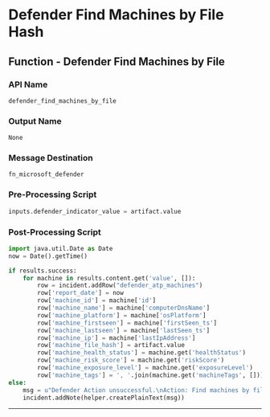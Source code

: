 <!--
    DO NOT MANUALLY EDIT THIS FILE
    THIS FILE IS AUTOMATICALLY GENERATED WITH resilient-circuits codegen
-->

# Defender Find Machines by File Hash

## Function - Defender Find Machines by File

### API Name
`defender_find_machines_by_file`

### Output Name
`None`

### Message Destination
`fn_microsoft_defender`

### Pre-Processing Script
```python
inputs.defender_indicator_value = artifact.value
```

### Post-Processing Script
```python
import java.util.Date as Date
now = Date().getTime()

if results.success:
    for machine in results.content.get('value', []):
        row = incident.addRow("defender_atp_machines")
        row['report_date'] = now
        row['machine_id'] = machine['id']
        row['machine_name'] = machine['computerDnsName']
        row['machine_platform'] = machine['osPlatform']
        row['machine_firstseen'] = machine['firstSeen_ts']
        row['machine_lastseen'] = machine['lastSeen_ts']
        row['machine_ip'] = machine['lastIpAddress']
        row['machine_file_hash'] = artifact.value
        row['machine_health_status'] = machine.get('healthStatus')
        row['machine_risk_score'] = machine.get('riskScore')
        row['machine_exposure_level'] = machine.get('exposureLevel')
        row['machine_tags'] = ', '.join(machine.get('machineTags', []))
else:
    msg = u"Defender Action unsuccessful.\nAction: Find machines by file hash\nReason: {}".format(results.reason)
    incident.addNote(helper.createPlainText(msg))
```

---

